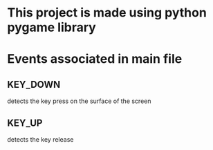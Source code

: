 # This project is made using python pygame library


# Events associated in main file
## KEY_DOWN
  detects the key press on the surface of the screen
## KEY_UP
  detects the key release
